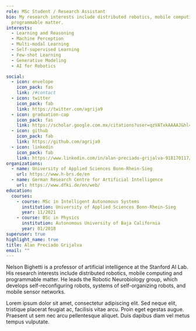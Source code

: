 ```yaml
---
role: MSc Student / Research Assistant
bio: My research interests include distributed robotics, mobile computing and
  programmable matter.
interests:
  - Learning and Reasoning
  - Machine Perception
  - Multi-modal Learning
  - Self-supervised Learning
  - Few-shot Learning 
  - Generative Modeling
  - AI for Robotics

social:
  - icon: envelope
    icon_pack: fas
    link: /#contact
  - icon: twitter
    icon_pack: fab
    link: https://twitter.com/agrija9
  - icon: graduation-cap
    icon_pack: fas
    link: https://scholar.google.com.mx/citations?user=qzVATxkAAAAJ&hl=en
  - icon: github
    icon_pack: fab
    link: https://github.com/agrija9
  - icon: linkedin
    icon_pack: fab
    link: https://www.linkedin.com/in/alan-preciado-grijalva-918170117/
organizations:
  - name: University of Applied Sciences Bonn-Rhein-Sieg
    url: https://www.h-brs.de/en
  - name: German Research Centre for Artificial Intelligence
    url: https://www.dfki.de/en/web/
education:
  courses:
    - course: MSc in Intelligent Autonomous Systems
      institution: University of Applied Sciences Bonn-Rhein-Sieg
      year: 11/2021
    - course: BSc in Physics
      institution: Autonomous University of Baja California
      year: 01/2018
superuser: true
highlight_name: true
title: Alan Preciado Grijalva
email: ""
---
```


Nelson Bighetti is a professor of artificial intelligence at the Stanford AI Lab. His research interests include distributed robotics, mobile computing and programmable matter. He leads the Robotic Neurobiology group, which develops self-reconfiguring robots, systems of self-organizing robots, and mobile sensor networks.

Lorem ipsum dolor sit amet, consectetur adipiscing elit. Sed neque elit, tristique placerat feugiat ac, facilisis vitae arcu. Proin eget egestas augue. Praesent ut sem nec arcu pellentesque aliquet. Duis dapibus diam vel metus tempus vulputate.

<!-- {{< icon name="download" pack="fas" >}} Download my {{< staticref "uploads/demo_resume.pdf" "newtab" >}}resumé{{< /staticref >}}. -->
